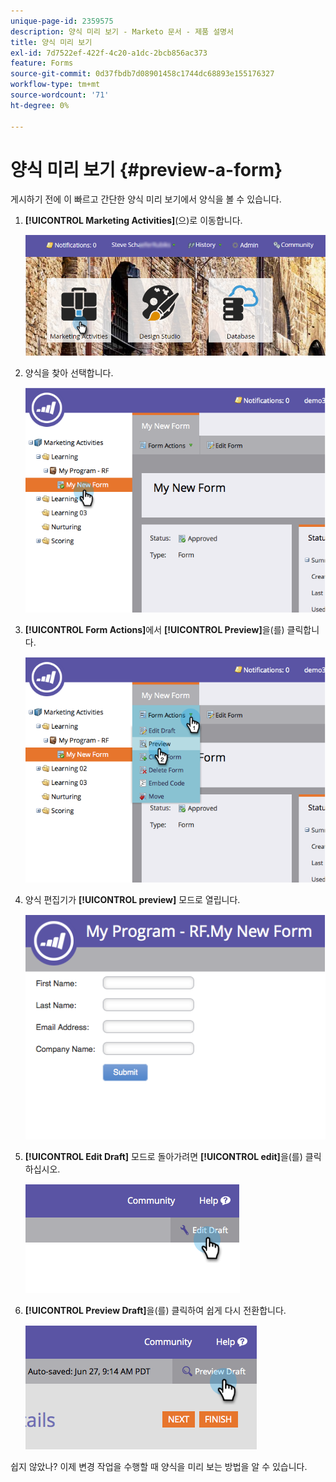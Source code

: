 ```yaml
---
unique-page-id: 2359575
description: 양식 미리 보기 - Marketo 문서 - 제품 설명서
title: 양식 미리 보기
exl-id: 7d7522ef-422f-4c20-a1dc-2bcb856ac373
feature: Forms
source-git-commit: 0d37fbdb7d08901458c1744dc68893e155176327
workflow-type: tm+mt
source-wordcount: '71'
ht-degree: 0%

---
```


# 양식 미리 보기 {#preview-a-form}

게시하기 전에 이 빠르고 간단한 양식 미리 보기에서 양식을 볼 수 있습니다.

1. **[!UICONTROL Marketing Activities]**(으)로 이동합니다.

   ![](assets/login-marketing-activities-6.png)

1. 양식을 찾아 선택합니다.

   ![](assets/image2014-9-15-17-3a45-3a51.png)

1. **[!UICONTROL Form Actions]**&#x200B;에서 **[!UICONTROL Preview]**&#x200B;을(를) 클릭합니다.

   ![](assets/image2014-9-15-17-3a46-3a9.png)

1. 양식 편집기가 **[!UICONTROL preview]** 모드로 열립니다.

   ![](assets/image2014-9-15-17-3a46-3a17.png)

1. **[!UICONTROL Edit Draft]** 모드로 돌아가려면 **[!UICONTROL edit]**&#x200B;을(를) 클릭하십시오.

   ![](assets/image2014-9-15-17-3a46-3a37.png)

1. **[!UICONTROL Preview Draft]**&#x200B;을(를) 클릭하여 쉽게 다시 전환합니다.

   ![](assets/image2014-9-15-17-3a46-3a45.png)

쉽지 않았나? 이제 변경 작업을 수행할 때 양식을 미리 보는 방법을 알 수 있습니다.
